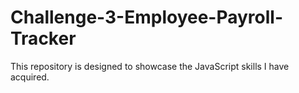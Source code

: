 # Challenge-3-Employee-Payroll-Tracker
This repository is designed to showcase the JavaScript skills I have acquired.
